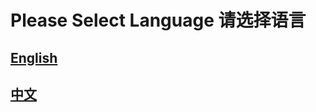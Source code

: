 # Please Select Language 请选择语言  
## [English](https://jasonli08.github.io/DailyProve.github.io/)  
## [中文](https://jasonli08.github.io/MeiRiYiZheng.github.io/)
